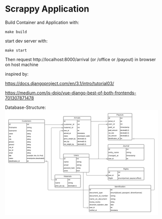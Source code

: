# Scrappy Application

Build Container and Application with:

```shell
make build
```

start dev server with:

```shell
make start
```

Then request http://localhost:8000/arrival (or /office or /payout) in browser on host machine


inspired by:

https://docs.djangoproject.com/en/3.1/intro/tutorial03/

https://medium.com/js-dojo/vue-django-best-of-both-frontends-701307871478

Database-Structure:
![DB Structure](docs/database/scrappy_db.png)